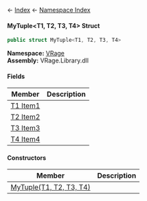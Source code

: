 ← [Index](Api-Index) ← [Namespace Index](Namespace-Index)

#### MyTuple&lt;T1, T2, T3, T4&gt; Struct

```csharp
public struct MyTuple<T1, T2, T3, T4>
```

**Namespace:** [VRage](VRage)  
**Assembly:** VRage.Library.dll

#### Fields

|Member|Description|
|---|---|
|[T1 Item1](VRage.MyTuple`4.Item1)||
|[T2 Item2](VRage.MyTuple`4.Item2)||
|[T3 Item3](VRage.MyTuple`4.Item3)||
|[T4 Item4](VRage.MyTuple`4.Item4)||

#### Constructors

|Member|Description|
|---|---|
|[MyTuple(T1, T2, T3, T4)](VRage.MyTuple`4..ctor)||

